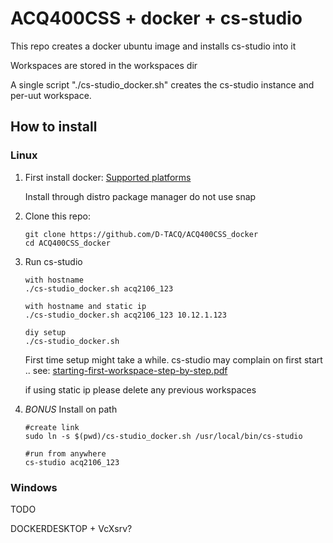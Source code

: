 # ACQ400CSS + docker + cs-studio

This repo creates a docker ubuntu image and installs cs-studio into it

Workspaces are stored in the workspaces dir

A single script "./cs-studio_docker.sh" creates the cs-studio instance and per-uut workspace.

## How to install
### Linux 
1) First install docker:
	[Supported platforms](https://docs.docker.com/engine/install/#supported-platforms)

	Install through distro package manager do not use snap

2) Clone this repo:
	```
	git clone https://github.com/D-TACQ/ACQ400CSS_docker
	cd ACQ400CSS_docker
	```
3) Run cs-studio
	```
	with hostname
	./cs-studio_docker.sh acq2106_123

	with hostname and static ip 
	./cs-studio_docker.sh acq2106_123 10.12.1.123

	diy setup
	./cs-studio_docker.sh
	```
	First time setup might take a while. 
    cs-studio may complain on first start .. see: [starting-first-workspace-step-by-step.pdf](starting-first-workspace-step-by-step.pdf)

	if using static ip please delete any previous workspaces

4) *BONUS* Install on path
	```
	#create link
	sudo ln -s $(pwd)/cs-studio_docker.sh /usr/local/bin/cs-studio

	#run from anywhere
	cs-studio acq2106_123
	```


### Windows

TODO

DOCKERDESKTOP + VcXsrv?
